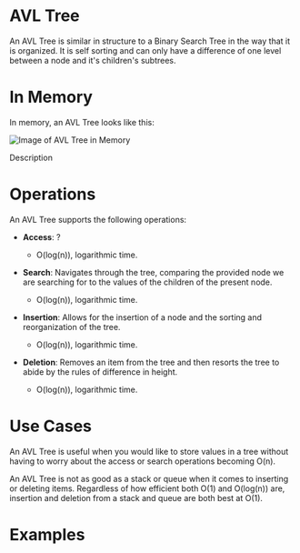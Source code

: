 # AVL Tree

An AVL Tree is similar in structure to a Binary Search Tree in the way that it is organized. It is self sorting and can only have a difference of one level between a node and it's children's subtrees.

# In Memory

In memory, an AVL Tree looks like this:

![Image of AVL Tree in Memory](images/avltree_memory.png)

Description

# Operations

An AVL Tree supports the following operations:

* **Access**: ?
  * O(log(n)), logarithmic time.

* **Search**: Navigates through the tree, comparing the provided node we are searching for to the values of the children of the present node.
  * O(log(n)), logarithmic time.

* **Insertion**: Allows for the insertion of a node and the sorting and reorganization of the tree.
  * O(log(n)), logarithmic time.

* **Deletion**: Removes an item from the tree and then resorts the tree to abide by the rules of difference in height.
  * O(log(n)), logarithmic time.

# Use Cases

An AVL Tree is useful when you would like to store values in a tree without having to worry about the access or search operations becoming O(n).

An AVL Tree is not as good as a stack or queue when it comes to inserting or deleting items. Regardless of how efficient both O(1) and O(log(n)) are, insertion and deletion from a stack and queue are both best at O(1).

# Examples
